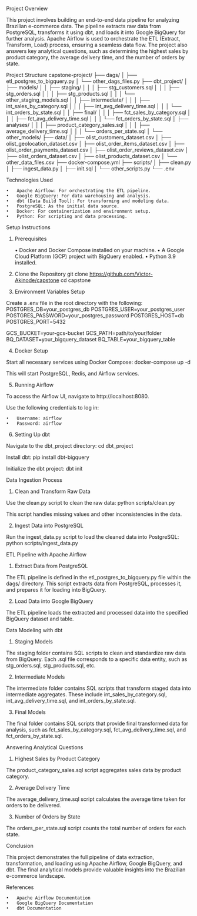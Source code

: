 Project Overview

This project involves building an end-to-end data pipeline for analyzing Brazilian e-commerce data. The pipeline extracts raw data from PostgreSQL, transforms it using dbt, and loads it into Google BigQuery for further analysis. Apache Airflow is used to orchestrate the ETL (Extract, Transform, Load) process, ensuring a seamless data flow. The project also answers key analytical questions, such as determining the highest sales by product category, the average delivery time, and the number of orders by state.

Project Structure
capstone-project/
├── dags/
│   ├── etl_postgres_to_bigquery.py
│   └── other_dags_files.py
├── dbt_project/
│   ├── models/
│   │   ├── staging/
│   │   │   ├── stg_customers.sql
│   │   │   ├── stg_orders.sql
│   │   │   ├── stg_products.sql
│   │   │   └── other_staging_models.sql
│   │   ├── intermediate/
│   │   │   ├── int_sales_by_category.sql
│   │   │   ├── int_avg_delivery_time.sql
│   │   │   └── int_orders_by_state.sql
│   │   ├── final/
│   │   │   ├── fct_sales_by_category.sql
│   │   │   ├── fct_avg_delivery_time.sql
│   │   │   └── fct_orders_by_state.sql
│   ├── analyses/
│   │   │   ├── product_category_sales.sql
│   │   │   ├── average_delivery_time.sql
│   │   │   └── orders_per_state.sql
│   └── other_models/
├── data/
│   ├── olist_customers_dataset.csv
│   ├── olist_geolocation_dataset.csv
│   ├── olist_order_items_dataset.csv
│   ├── olist_order_payments_dataset.csv
│   ├── olist_order_reviews_dataset.csv
│   ├── olist_orders_dataset.csv
│   ├── olist_products_dataset.csv
│   └── other_data_files.csv
├── docker-compose.yml
├── scripts/
│   ├── clean.py
│   ├── ingest_data.py
│   ├── init.sql
│   └── other_scripts.py
└── .env



Technologies Used

	•	Apache Airflow: For orchestrating the ETL pipeline.
	•	Google BigQuery: For data warehousing and analysis.
	•	dbt (Data Build Tool): For transforming and modeling data.
	•	PostgreSQL: As the initial data source.
	•	Docker: For containerization and environment setup.
	•	Python: For scripting and data processing.

Setup Instructions

1. Prerequisites

	•	Docker and Docker Compose installed on your machine.
	•	A Google Cloud Platform (GCP) project with BigQuery enabled.
	•	Python 3.9 installed.

2. Clone the Repository
git clone https://github.com/Victor-Akinode/capstone
cd capstone

3. Environment Variables Setup

Create a .env file in the root directory with the following:
POSTGRES_DB=your_postgres_db
POSTGRES_USER=your_postgres_user
POSTGRES_PASSWORD=your_postgres_password
POSTGRES_HOST=db
POSTGRES_PORT=5432

GCS_BUCKET=your-gcs-bucket
GCS_PATH=path/to/your/folder
BQ_DATASET=your_bigquery_dataset
BQ_TABLE=your_bigquery_table

4. Docker Setup

Start all necessary services using Docker Compose:
docker-compose up -d

This will start PostgreSQL, Redis, and Airflow services.

5. Running Airflow

To access the Airflow UI, navigate to http://localhost:8080.

Use the following credentials to log in:

	•	Username: airflow
	•	Password: airflow

6. Setting Up dbt

Navigate to the dbt_project directory:
cd dbt_project

Install dbt:
pip install dbt-bigquery

Initialize the dbt project:
dbt init

Data Ingestion Process
1. Clean and Transform Raw Data

Use the clean.py script to clean the raw data:
python scripts/clean.py

This script handles missing values and other inconsistencies in the data.

2. Ingest Data into PostgreSQL

Run the ingest_data.py script to load the cleaned data into PostgreSQL:
python scripts/ingest_data.py

ETL Pipeline with Apache Airflow

1. Extract Data from PostgreSQL

The ETL pipeline is defined in the etl_postgres_to_bigquery.py file within the dags/ directory. This script extracts data from PostgreSQL, processes it, and prepares it for loading into BigQuery.

2. Load Data into Google BigQuery

The ETL pipeline loads the extracted and processed data into the specified BigQuery dataset and table.

Data Modeling with dbt

1. Staging Models

The staging folder contains SQL scripts to clean and standardize raw data from BigQuery. Each .sql file corresponds to a specific data entity, such as stg_orders.sql, stg_products.sql, etc.

2. Intermediate Models

The intermediate folder contains SQL scripts that transform staged data into intermediate aggregates. These include int_sales_by_category.sql, int_avg_delivery_time.sql, and int_orders_by_state.sql.

3. Final Models

The final folder contains SQL scripts that provide final transformed data for analysis, such as fct_sales_by_category.sql, fct_avg_delivery_time.sql, and fct_orders_by_state.sql.

Answering Analytical Questions

1. Highest Sales by Product Category

The product_category_sales.sql script aggregates sales data by product category.

2. Average Delivery Time

The average_delivery_time.sql script calculates the average time taken for orders to be delivered.

3. Number of Orders by State

The orders_per_state.sql script counts the total number of orders for each state.

Conclusion

This project demonstrates the full pipeline of data extraction, transformation, and loading using Apache Airflow, Google BigQuery, and dbt. The final analytical models provide valuable insights into the Brazilian e-commerce landscape.

References

	•	Apache Airflow Documentation
	•	Google BigQuery Documentation
	•	dbt Documentation

